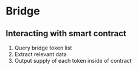 # Bridge

## Interacting with smart contract

1. Query bridge token list
2. Extract relevant data
3. Output supply of each token inside of contract
